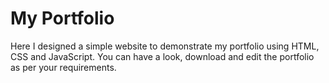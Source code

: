 # My Portfolio
Here I designed a simple website to demonstrate my portfolio using HTML, CSS and JavaScript. You can have a look, download and edit the portfolio as per your requirements.
